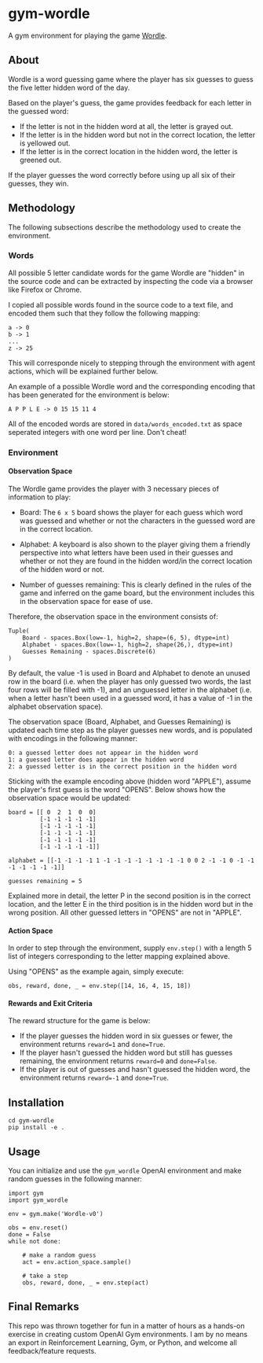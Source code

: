 # gym-wordle

A gym environment for playing the game [Wordle](https://www.powerlanguage.co.uk/wordle/).

## About
Wordle is a word guessing game where the player has six guesses to guess the five letter hidden word of the day.

Based on the player's guess, the game provides feedback for each letter in the guessed word:
* If the letter is not in the hidden word at all, the letter is grayed out.
* If the letter is in the hidden word but not in the correct location, the letter is yellowed out.
* If the letter is in the correct location in the hidden word, the letter is greened out.

If the player guesses the word correctly before using up all six of their guesses, they win.

## Methodology
The following subsections describe the methodology used to create the environment.

### Words
All possible 5 letter candidate words for the game Wordle are "hidden" in the source code and can be extracted by inspecting the code via a browser like Firefox or Chrome.

I copied all possible words found in the source code to a text file, and encoded them such that they follow the following mapping:

```
a -> 0
b -> 1
...
z -> 25
```

This will corresponde nicely to stepping through the environment with agent actions, which will be explained further below.

An example of a possible Wordle word and the corresponding encoding that has been generated for the environment is below:

```
A P P L E -> 0 15 15 11 4
```

All of the encoded words are stored in `data/words_encoded.txt` as space seperated integers with one word per line.  Don't cheat!

### Environment

#### Observation Space
The Wordle game provides the player with 3 necessary pieces of information to play:

* Board: The `6 x 5` board shows the player for each guess which word was guessed and whether or not the characters in the guessed word are in the correct location.

* Alphabet: A keyboard is also shown to the player giving them a friendly perspective into what letters have been used in their guesses and whether or not they are found in the hidden word/in the correct location of the hidden word or not.

* Number of guesses remaining: This is clearly defined in the rules of the game and inferred on the game board, but the environment includes this in the observation space for ease of use.

Therefore, the observation space in the environment consists of:

```
Tuple(
    Board - spaces.Box(low=-1, high=2, shape=(6, 5), dtype=int)
    Alphabet - spaces.Box(low=-1, high=2, shape(26,), dtype=int)
    Guesses Remaining - spaces.Discrete(6)
)
```

By default, the value -1 is used in Board and Alphabet to denote an unused row in the board (i.e. when the player has only guessed two words, the last four rows will be filled with -1), and an unguessed letter in the alphabet (i.e. when a letter hasn't been used in a guessed word, it has a value of -1 in the alphabet observation space).

The observation space (Board, Alphabet, and Guesses Remaining) is updated each time step as the player guesses new words, and is populated with encodings in the following manner:

```
0: a guessed letter does not appear in the hidden word
1: a guessed letter does appear in the hidden word
2: a guessed letter is in the correct position in the hidden word
```

Sticking with the example encoding above (hidden word "APPLE"), assume the player's first guess is the word "OPENS". Below shows how the observation space would be updated:

```
board = [[ 0  2  1  0  0]
         [-1 -1 -1 -1 -1]
         [-1 -1 -1 -1 -1]
         [-1 -1 -1 -1 -1]
         [-1 -1 -1 -1 -1]
         [-1 -1 -1 -1 -1]]

alphabet = [[-1 -1 -1 -1 1 -1 -1 -1 -1 -1 -1 -1 -1 0 0 2 -1 -1 0 -1 -1 -1 -1 -1 -1 -1]]

guesses remaining = 5
```

Explained more in detail, the letter P in the second position is in the correct location, and the letter E in the third position is in the hidden word but in the wrong position. All other guessed letters in "OPENS" are not in "APPLE".

#### Action Space
In order to step through the environment, supply `env.step()` with a length 5 list of integers corresponding to the letter mapping explained above.

Using "OPENS" as the example again, simply execute:

```
obs, reward, done, _ = env.step([14, 16, 4, 15, 18])
```

#### Rewards and Exit Criteria

The reward structure for the game is below:
* If the player guesses the hidden word in six guesses or fewer, the environment returns `reward=1` and `done=True`.
* If the player hasn't guessed the hidden word but still has guesses remaining, the environment returns `reward=0` and `done=False`.
* If the player is out of guesses and hasn't guessed the hidden word, the environment returns `reward=-1` and `done=True`.

## Installation

```
cd gym-wordle
pip install -e .
```

## Usage
You can initialize and use the `gym_wordle` OpenAI environment and make random guesses in the following manner:

```
import gym
import gym_wordle

env = gym.make('Wordle-v0')

obs = env.reset()
done = False
while not done:
    
    # make a random guess
    act = env.action_space.sample()
    
    # take a step
    obs, reward, done, _ = env.step(act)
```

## Final Remarks
This repo was thrown together for fun in a matter of hours as a hands-on exercise in creating custom OpenAI Gym environments. I am by no means an export in Reinforcement Learning, Gym, or Python, and welcome all feedback/feature requests.
